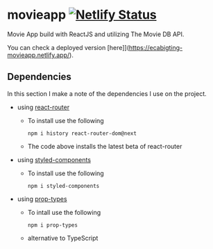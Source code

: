 # movieapp [![Netlify Status](https://api.netlify.com/api/v1/badges/1c9e4b56-a6a6-4810-a7ca-aca048a15a1d/deploy-status)](https://app.netlify.com/sites/ecabigting-movieapp/deploys)
Movie App build with ReactJS and utilizing The Movie DB API.

You can check a deployed version [here]](https://ecabigting-movieapp.netlify.app/).


## Dependencies ##
In this section I make a note of the dependencies I use on the project.
- using [react-router](https://github.com/ReactTraining/react-router/)
     - To install use the following

        ```shell
        npm i history react-router-dom@next
        ```
    - The code above installs the latest beta of react-router
- using [styled-components](https://styled-components.com)
    - To install use the following

        ```shell
        npm i styled-components
        ```
- using [prop-types](https://npmjs.com/package/prop-types)
    - To intall use the following

        ```shell
        npm i prop-types
        ```
    - alternative to TypeScript